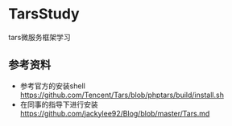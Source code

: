 # TarsStudy
tars微服务框架学习

## 参考资料
* 参考官方的安装shell https://github.com/Tencent/Tars/blob/phptars/build/install.sh
* 在同事的指导下进行安装 https://github.com/jackylee92/Blog/blob/master/Tars.md

